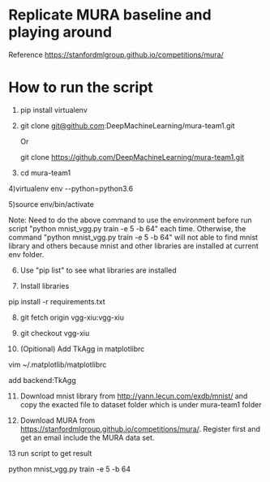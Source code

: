 # Replicate MURA baseline and playing around

Reference https://stanfordmlgroup.github.io/competitions/mura/

# How to run the script

1) pip install virtualenv

2) git clone git@github.com:DeepMachineLearning/mura-team1.git

   Or

   git clone https://github.com/DeepMachineLearning/mura-team1.git

3) cd mura-team1

4)virtualenv env --python=python3.6

5)source env/bin/activate

Note: Need to do the above command to use the environment before run script "python mnist_vgg.py train -e 5 -b 64" each time. Otherwise, the command "python mnist_vgg.py train -e 5 -b 64" will not able to find mnist library and others because mnist and other libraries are installed at current env folder.

6) Use "pip list" to see what libraries are installed

7) Install libraries

pip install -r requirements.txt

8) git fetch origin vgg-xiu:vgg-xiu

9) git checkout vgg-xiu

10) (Opitional) Add TkAgg in matplotlibrc

vim ~/.matplotlib/matplotlibrc

add backend:TkAgg

11) Download mnist library from http://yann.lecun.com/exdb/mnist/ and copy the exacted file to dataset folder which is under mura-team1 folder

12) Download MURA from https://stanfordmlgroup.github.io/competitions/mura/. Register first and get an email include the MURA data set.

13 run script to get result

python mnist_vgg.py train -e 5 -b 64